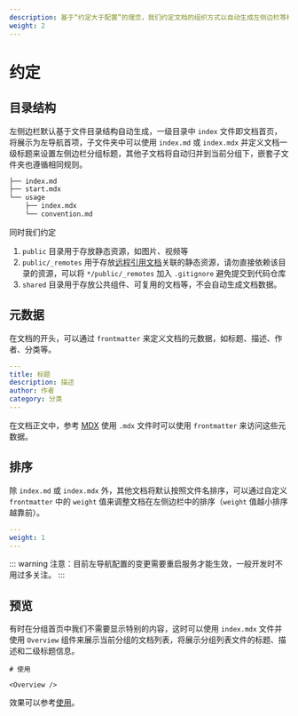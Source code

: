 ```yaml
---
description: 基于“约定大于配置”的理念，我们约定文档的组织方式以自动生成左侧边栏等相关内容
weight: 2
---
```


# 约定

## 目录结构

左侧边栏默认基于文件目录结构自动生成，一级目录中 `index` 文件即文档首页，将展示为左导航首项，子文件夹中可以使用 `index.md` 或 `index.mdx` 并定义文档一级标题来设置左侧边栏分组标题，其他子文档将自动归并到当前分组下，嵌套子文件夹也遵循相同规则。

```sh
├── index.md
├── start.mdx
└── usage
    ├── index.mdx
    └── convention.md
```

同时我们约定

1. `public` 目录用于存放静态资源，如图片、视频等
2. `public/_remotes` 用于存放[远程引用文档](./reference)关联的静态资源，请勿直接依赖该目录的资源，可以将 `*/public/_remotes` 加入 `.gitignore` 避免提交到代码仓库
3. `shared` 目录用于存放公共组件、可复用的文档等，不会自动生成文档数据。

## 元数据

在文档的开头，可以通过 `frontmatter` 来定义文档的元数据，如标题、描述、作者、分类等。

```yaml
---
title: 标题
description: 描述
author: 作者
category: 分类
---
```

在文档正文中，参考 [MDX](./mdx) 使用 `.mdx` 文件时可以使用 `frontmatter` 来访问这些元数据。

## 排序

除 `index.md` 或 `index.mdx` 外，其他文档将默认按照文件名排序，可以通过自定义 `frontmatter` 中的 `weight` 值来调整文档在左侧边栏中的排序（`weight` 值越小排序越靠前）。

```yaml
---
weight: 1
---
```

::: warning
注意：目前左导航配置的变更需要重启服务才能生效，一般开发时不用过多关注。
:::

## 预览

有时在分组首页中我们不需要显示特别的内容，这时可以使用 `index.mdx` 文件并使用 `Overview` 组件来展示当前分组的文档列表，将展示分组列表文件的标题、描述和二级标题信息。

```mdx
# 使用

<Overview />
```

效果可以参考[使用](./)。
